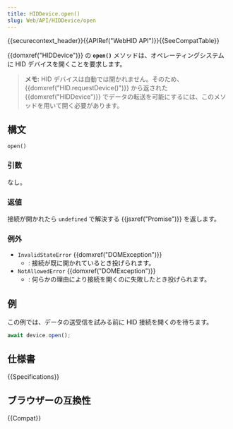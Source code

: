 ```yaml
---
title: HIDDevice.open()
slug: Web/API/HIDDevice/open
---
```


{{securecontext_header}}{{APIRef("WebHID API")}}{{SeeCompatTable}}

{{domxref("HIDDevice")}} の **`open()`** メソッドは、オペレーティングシステムに HID デバイスを開くことを要求します。

> **メモ:** HID デバイスは自動では開かれません。そのため、{{domxref("HID.requestDevice()")}} から返された {{domxref("HIDDevice")}} でデータの転送を可能にするには、このメソッドを用いて開く必要があります。

## 構文

```js-nolint
open()
```

### 引数

なし。

### 返値

接続が開かれたら `undefined` で解決する {{jsxref("Promise")}} を返します。

### 例外

- `InvalidStateError` {{domxref("DOMException")}}
  - : 接続が既に開かれているとき投げられます。
- `NotAllowedError` {{domxref("DOMException")}}
  - : 何らかの理由により接続を開くのに失敗したとき投げられます。

## 例

この例では、データの送受信を試みる前に HID 接続を開くのを待ちます。

```js
await device.open();
```

## 仕様書

{{Specifications}}

## ブラウザーの互換性

{{Compat}}
